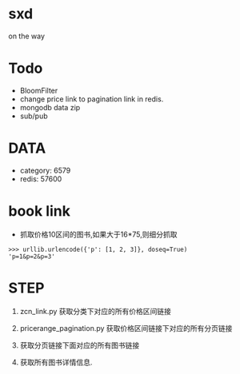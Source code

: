 # sxd
on the way
# Todo
- BloomFilter
- change price link to pagination link in redis.
- mongodb data zip
- sub/pub

# DATA
- category:     6579
- redis:        57600


# book link
- 抓取价格10区间的图书,如果大于16*75,则细分抓取
```$xslt
>>> urllib.urlencode({'p': [1, 2, 3]}, doseq=True)
'p=1&p=2&p=3'
```


# STEP
1. zcn_link.py 获取分类下对应的所有价格区间链接
2. pricerange_pagination.py 获取价格区间链接下对应的所有分页链接

3. 获取分页链接下面对应的所有图书链接
4. 获取所有图书详情信息.
